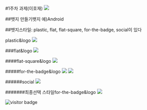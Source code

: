 #1주차 과제(이호재)
<img src="https://img.shields.io/badge/Android-3DDC84?style=for-the-badge&logo=Android&logoColor=white">


##뱃지 만들기뱃지 예)Android



##뱃지스타일: plastic, flat, flat-square, for-the-badge, social이 있다
   
   

plastic&logo
<img src="https://img.shields.io/badge/Android-green?style=plasric&logo=Android&logoColor=00A98F"/>



###flat&logo
<img src="https://img.shields.io/badge/Android-green?style=flat&logo=Android&logoColor=00A98F"/>



####flat-square&logo
<img src="https://img.shields.io/badge/Android-green?style=flat-square&logo=Android&logoColor=00A98F"/>



#####for-the-badge&logo
<img src="https://img.shields.io/badge/Android-green?style=for-the-badge&logo=Android&logoColor=00A98F"/>
<img src="https://img.shields.io/badge/스마트폰 운영체제-Android-left_color=red&right_color=green?style=for-the-badge&left_color=red&right_color=green=Android&logoColor=00A98F"/>


######social
<img src="https://img.shields.io/badge/Android-green?style=social&logo=Android&logoColor=00A98F"/>




#######최종선택 스타일for-the-badge&logo
<img src="https://img.shields.io/badge/스마트폰 운영체제-Android-3DDC84?style=for-the-badge&logo=Android&logoColor=white">






![visitor badge](https://visitor-badge.lithub.cc/badge?page_id=lizheming.visitor-badge&left_color=red&right_color=green&left_text=Hello%20Visitors)
